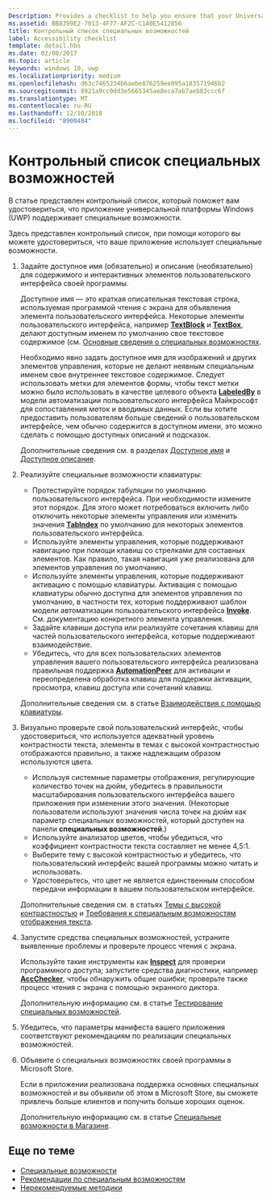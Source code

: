```yaml
---
Description: Provides a checklist to help you ensure that your Universal Windows Platform (UWP) app is accessible.
ms.assetid: BB8399E2-7013-4F77-AF2C-C1A0E5412856
title: Контрольный список специальных возможностей
label: Accessibility checklist
template: detail.hbs
ms.date: 02/08/2017
ms.topic: article
keywords: windows 10, uwp
ms.localizationpriority: medium
ms.openlocfilehash: d63c7465234b6aebe876259ee095a183571946b2
ms.sourcegitcommit: 8921a9cc0dd3e5665345ae8eca7ab7aeb83ccc6f
ms.translationtype: MT
ms.contentlocale: ru-RU
ms.lasthandoff: 12/10/2018
ms.locfileid: "8900484"
---
```

# <a name="accessibility-checklist"></a>Контрольный список специальных возможностей



В статье представлен контрольный список, который поможет вам удостовериться, что приложение универсальной платформы Windows (UWP) поддерживает специальные возможности.

Здесь представлен контрольный список, при помощи которого вы можете удостовериться, что ваше приложение использует специальные возможности.

1.  Задайте доступное имя (обязательно) и описание (необязательно) для содержимого и интерактивных элементов пользовательского интерфейса своей программы.

    Доступное имя — это краткая описательная текстовая строка, используемая программой чтения с экрана для объявления элемента пользовательского интерфейса. Некоторые элементы пользовательского интерфейса, например [**TextBlock**](https://msdn.microsoft.com/library/windows/apps/BR209652) и [**TextBox**](https://msdn.microsoft.com/library/windows/apps/BR209683), делают доступным именем по умолчанию свое текстовое содержимое (см. [Основные сведения о специальных возможностях](basic-accessibility-information.md#name_from_inner_text).

    Необходимо явно задать доступное имя для изображений и других элементов управления, которые не делают неявным специальным именем свое внутреннее текстовое содержимое. Следует использовать метки для элементов формы, чтобы текст метки можно было использовать в качестве целевого объекта [**LabeledBy**](https://msdn.microsoft.com/library/windows/apps/Hh759769) в модели автоматизации пользовательского интерфейса Майкрософт для сопоставления меток и вводимых данных. Если вы хотите предоставить пользователям больше сведений о пользовательском интерфейсе, чем обычно содержится в доступном имени, это можно сделать с помощью доступных описаний и подсказок.

    Дополнительные сведения см. в разделах [Доступное имя](basic-accessibility-information.md#accessible_name) и [Доступное описание](basic-accessibility-information.md).

2.  Реализуйте специальные возможности клавиатуры:

    * Протестируйте порядок табуляции по умолчанию пользовательского интерфейса. При необходимости измените этот порядок. Для этого может потребоваться включить либо отключить некоторые элементы управления или изменить значения [**TabIndex**](https://msdn.microsoft.com/library/windows/apps/BR209461) по умолчанию для некоторых элементов пользовательского интерфейса.
    * Используйте элементы управления, которые поддерживают навигацию при помощи клавиш со стрелками для составных элементов. Как правило, такая навигация уже реализована для элементов управления по умолчанию.
    * Используйте элементы управления, которые поддерживают активацию с помощью клавиатуры. Активация с помощью клавиатуры обычно доступна для элементов управления по умолчанию, в частности тех, которые поддерживают шаблон модели автоматизации пользовательского интерфейса [**Invoke**](https://msdn.microsoft.com/library/windows/apps/BR242582). См. документацию конкретного элемента управления.
    * Задайте клавиши доступа или реализуйте сочетания клавиш для частей пользовательского интерфейса, которые поддерживают взаимодействие.
    * Убедитесь, что для всех пользовательских элементов управления вашего пользовательского интерфейса реализована правильная поддержка [**AutomationPeer**](https://msdn.microsoft.com/library/windows/apps/BR209185) для активации и переопределена обработка клавиш для поддержки активации, просмотра, клавиш доступа или сочетаний клавиш.

    Дополнительные сведения см. в статье [Взаимодействия с помощью клавиатуры](https://msdn.microsoft.com/library/windows/apps/Mt185607).

3.  Визуально проверьте свой пользовательский интерфейс, чтобы удостовериться, что используется адекватный уровень контрастности текста, элементы в темах с высокой контрастностью отображаются правильно, а также надлежащим образом используются цвета.

    * Используя системные параметры отображения, регулирующие количество точек на дюйм, убедитесь в правильности масштабирования пользовательского интерфейса вашего приложения при изменении этого значения. (Некоторые пользователи используют значения числа точек на дюйм как параметр специальных возможностей, который доступен на панели **специальных возможностей**.)
    * Используйте анализатор цветов, чтобы убедиться, что коэффициент контрастности текста составляет не менее 4,5:1.
    * Выберите тему с высокой контрастностью и убедитесь, что пользовательский интерфейс вашей программы можно читать и использовать.
    * Удостоверьтесь, что цвет не является единственным способом передачи информации в вашем пользовательском интерфейсе.

    Дополнительные сведения см. в статьях [Темы с высокой контрастностью](high-contrast-themes.md) и [Требования к специальным возможностям отображения текста](accessible-text-requirements.md).

4.  Запустите средства специальных возможностей, устраните выявленные проблемы и проверьте процесс чтения с экрана.

    Используйте такие инструменты как [**Inspect**](https://msdn.microsoft.com/library/windows/desktop/Dd318521) для проверки программного доступа; запустите средства диагностики, например [**AccChecker**](https://msdn.microsoft.com/library/windows/desktop/Hh920985), чтобы обнаружить общие ошибки; проверьте также процесс чтения с экрана с помощью экранного диктора.

    Дополнительную информацию см. в статье [Тестирование специальных возможностей](accessibility-testing.md).

5.  Убедитесь, что параметры манифеста вашего приложения соответствуют рекомендациям по реализации специальных возможностей.

6.  Объявите о специальных возможностях своей программы в Microsoft Store.

    Если в приложении реализована поддержка основных специальных возможностей и вы объявили об этом в Microsoft Store, вы сможете привлечь больше клиентов и получить больше хороших оценок.

    Дополнительную информацию см. в статье [Специальные возможности в Магазине](accessibility-in-the-store.md).

<span id="related_topics"/>

## <a name="related-topics"></a>Еще по теме  
* [Специальные возможности](accessibility.md)
* [Рекомендации по специальным возможностям](https://msdn.microsoft.com/library/windows/apps/Hh700407)
* [Нерекомендуемые методики](practices-to-avoid.md) 
